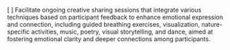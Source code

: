 [ ] Facilitate ongoing creative sharing sessions that integrate various techniques based on participant feedback to enhance emotional expression and connection, including guided breathing exercises, visualization, nature-specific activities, music, poetry, visual storytelling, and dance, aimed at fostering emotional clarity and deeper connections among participants.